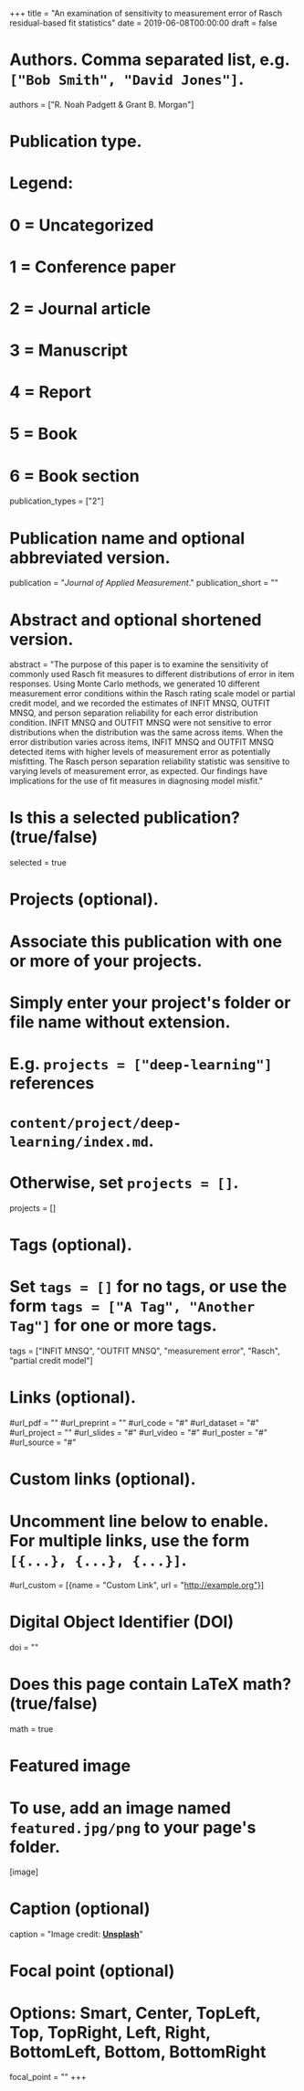 +++
title = "An examination of sensitivity to measurement error of Rasch residual-based fit statistics"
date = 2019-06-08T00:00:00
draft = false

# Authors. Comma separated list, e.g. `["Bob Smith", "David Jones"]`.
authors = ["R. Noah Padgett & Grant B. Morgan"]

# Publication type.
# Legend:
# 0 = Uncategorized
# 1 = Conference paper
# 2 = Journal article
# 3 = Manuscript
# 4 = Report
# 5 = Book
# 6 = Book section
publication_types = ["2"]

# Publication name and optional abbreviated version.
publication = "*Journal of Applied Measurement*."
publication_short = ""

# Abstract and optional shortened version.
abstract = "The purpose of this paper is to examine the sensitivity of commonly used Rasch fit measures to different distributions of error in item responses. Using Monte Carlo methods, we generated 10 different measurement error conditions within the Rasch rating scale model or partial credit model, and we recorded the estimates of INFIT MNSQ, OUTFIT MNSQ, and person separation reliability for each error distribution condition. INFIT MNSQ and OUTFIT MNSQ were not sensitive to error distributions when the distribution was the same across items. When the error distribution varies across items, INFIT MNSQ and OUTFIT MNSQ detected items with higher levels of measurement error as potentially misfitting. The Rasch person separation reliability statistic was sensitive to varying levels of measurement error, as expected. Our findings have implications for the use of fit measures in diagnosing model misfit."

# Is this a selected publication? (true/false)
selected = true

# Projects (optional).
#   Associate this publication with one or more of your projects.
#   Simply enter your project's folder or file name without extension.
#   E.g. `projects = ["deep-learning"]` references 
#   `content/project/deep-learning/index.md`.
#   Otherwise, set `projects = []`.
projects = []

# Tags (optional).
#   Set `tags = []` for no tags, or use the form `tags = ["A Tag", "Another Tag"]` for one or more tags.
tags = ["INFIT MNSQ", "OUTFIT MNSQ", "measurement error", "Rasch", "partial credit model"]

# Links (optional).
#url_pdf = ""
#url_preprint = ""
#url_code = "#"
#url_dataset = "#"
#url_project = ""
#url_slides = "#"
#url_video = "#"
#url_poster = "#"
#url_source = "#"

# Custom links (optional).
#   Uncomment line below to enable. For multiple links, use the form `[{...}, {...}, {...}]`.
#url_custom = [{name = "Custom Link", url = "http://example.org"}]

# Digital Object Identifier (DOI)
doi = ""

# Does this page contain LaTeX math? (true/false)
math = true

# Featured image
# To use, add an image named `featured.jpg/png` to your page's folder. 
[image]
  # Caption (optional)
  caption = "Image credit: [**Unsplash**](https://unsplash.com/photos/pLCdAaMFLTE)"

  # Focal point (optional)
  # Options: Smart, Center, TopLeft, Top, TopRight, Left, Right, BottomLeft, Bottom, BottomRight
  focal_point = ""
+++

